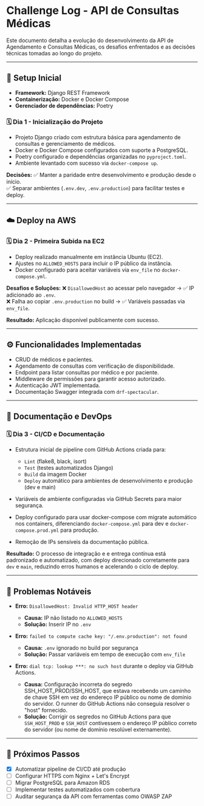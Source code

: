 # Challenge Log - API de Consultas Médicas

Este documento detalha a evolução do desenvolvimento da API de Agendamento e Consultas Médicas, os desafios enfrentados e as decisões técnicas tomadas ao longo do projeto.

---

## 🔧 Setup Inicial

- **Framework:** Django REST Framework  
- **Containerização:** Docker e Docker Compose  
- **Gerenciador de dependências:** Poetry

### 🗓️ Dia 1 - Inicialização do Projeto

- Projeto Django criado com estrutura básica para agendamento de consultas e gerenciamento de médicos.  
- Docker e Docker Compose configurados com suporte a PostgreSQL.  
- Poetry configurado e dependências organizadas no `pyproject.toml`.  
- Ambiente levantado com sucesso via `docker-compose up`.

**Decisões:** ✅ Manter a paridade entre desenvolvimento e produção desde o início.  
✅ Separar ambientes (`.env.dev`, `.env.production`) para facilitar testes e deploy.

---

## ☁️ Deploy na AWS

### 🗓️ Dia 2 - Primeira Subida na EC2

- Deploy realizado manualmente em instância Ubuntu (EC2).  
- Ajustes no `ALLOWED_HOSTS` para incluir o IP público da instância.  
- Docker configurado para aceitar variáveis via `env_file` no `docker-compose.yml`.

**Desafios e Soluções:** ❌ `DisallowedHost` ao acessar pelo navegador → ✅ IP adicionado ao `.env`.  
❌ Falha ao copiar `.env.production` no build → ✅ Variáveis passadas via `env_file`.

**Resultado:** Aplicação disponível publicamente com sucesso.

---

## ⚙️ Funcionalidades Implementadas

- CRUD de médicos e pacientes.  
- Agendamento de consultas com verificação de disponibilidade.  
- Endpoint para listar consultas por médico e por paciente.  
- Middleware de permissões para garantir acesso autorizado.  
- Autenticação JWT implementada.
- Documentação Swagger integrada com `drf-spectacular`.

---

## 📄 Documentação e DevOps

### 🗓️ Dia 3 - CI/CD e Documentação

- Estrutura inicial de pipeline com GitHub Actions criada para:  
  - `Lint` (flake8, black, isort)  
  - `Test` (testes automatizados Django)  
  - `Build` da imagem Docker  
  - `Deploy` automático para ambientes de desenvolvimento e produção (dev e main)

- Variáveis de ambiente configuradas via GitHub Secrets para maior segurança.  
- Deploy configurado para usar docker-compose com migrate automático nos containers, diferenciando `docker-compose.yml` para dev e `docker-compose.prod.yml` para produção.
- Remoção de IPs sensíveis da documentação pública.

**Resultado:** O processo de integração e e entrega contínua está padronizado e automatizado, com deploy direcionado corretamente para `dev` e `main`, reduzindo erros humanos e acelerando o ciclo de deploy.

---

## 🐞 Problemas Notáveis

- **Erro:** `DisallowedHost: Invalid HTTP_HOST header`  
  - **Causa:** IP não listado no `ALLOWED_HOSTS`  
  - **Solução:** Inserir IP no `.env`

- **Erro:** `failed to compute cache key: "/.env.production": not found`  
  - **Causa:** `.env` ignorado no build por segurança  
  - **Solução:** Passar variáveis em tempo de execução com `env_file`

- **Erro:** `dial tcp: lookup ***: no such host` durante o deploy via GitHub Actions.
  - **Causa:** Configuração incorreta do segredo SSH_HOST_PROD/SSH_HOST, que estava recebendo um caminho de chave SSH em vez do endereço IP público ou nome de domínio do servidor. O runner do GitHub Actions não conseguia resolver o "host" fornecido.
  - **Solução:** Corrigir os segredos no GitHub Actions para que `SSH_HOST_PROD` e `SSH_HOST` contivessem o endereço IP público correto do servidor (ou nome de domínio resolúvel externamente).

---

## 🧭 Próximos Passos

- [x] Automatizar pipeline de CI/CD até produção  
- [ ] Configurar HTTPS com Nginx + Let's Encrypt  
- [ ] Migrar PostgreSQL para Amazon RDS  
- [ ] Implementar testes automatizados com cobertura  
- [ ] Auditar segurança da API com ferramentas como OWASP ZAP
